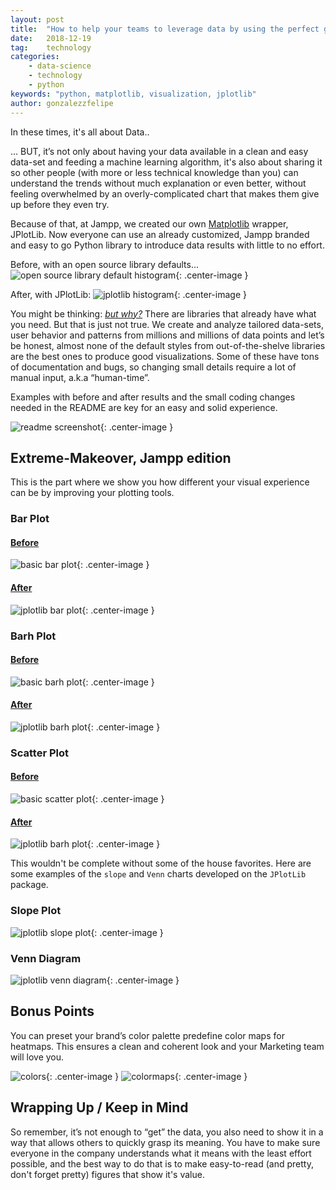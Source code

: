 ```yaml
---
layout: post
title:  "How to help your teams to leverage data by using the perfect graphs."
date:   2018-12-19
tag:    technology
categories:
    - data-science
    - technology
    - python
keywords: "python, matplotlib, visualization, jplotlib"
author: gonzalezzfelipe
---
```


<!--excerpt.start-->

In these times, it's all about Data..

... BUT, it’s not only about having your data available in a clean and easy
data-set and feeding a machine learning algorithm, it's also about sharing it
so other people (with more or less technical knowledge than you) can understand
the trends without much explanation or even better, without feeling
overwhelmed by an overly-complicated chart that makes them give up before
they even try.

Because of that, at Jampp, we created our own [Matplotlib](https://matplotlib.org/)
wrapper, JPlotLib. Now everyone can use an already customized, Jampp branded
and easy to go Python library to introduce data results with little to no effort.

<!--excerpt.end-->

Before, with an open source library defaults...
![ open source library default histogram ]({{site.url}}/assets/images/jplotlib/old_histogram.png){: .center-image }

After, with JPlotLib:
![ jplotlib histogram ]({{site.url}}/assets/images/jplotlib/histogram.png){: .center-image }

You might be thinking: [_but why?_](https://media.giphy.com/media/1M9fmo1WAFVK0/giphy.gif)
There are libraries that already have what you need. But that is just not true.
We create and analyze tailored data-sets, user behavior and patterns from
millions and millions of data points and let’s be honest, almost none of the
default styles from out-of-the-shelve libraries are the best ones to produce good
visualizations. Some of these have tons of documentation and bugs, so
changing small details require a lot of manual input, a.k.a “human-time”.

Examples with before and after results and the small coding changes needed in
the README are key for an easy and solid experience.

![ readme screenshot ]({{site.url}}/assets/images/jplotlib/readme.png){: .center-image }

## Extreme-Makeover, Jampp edition

This is the part where we show you how different your visual experience can be
by improving your plotting tools.

### Bar Plot

#### [Before](https://media.giphy.com/media/3oEjHLIKODQJeCtEic/giphy.gif)
![ basic bar plot ]({{site.url}}/assets/images/jplotlib/old_bar.png){: .center-image }

#### [After](https://gph.is/1POdqLV)
![ jplotlib bar plot ]({{site.url}}/assets/images/jplotlib/bar.png){: .center-image }

### Barh Plot

#### [Before](https://gph.is/2q2PjzG)
![ basic barh plot ]({{site.url}}/assets/images/jplotlib/old_barh.png){: .center-image }

#### [After](https://gph.is/1XASFqw)
![ jplotlib barh plot ]({{site.url}}/assets/images/jplotlib/barh.png){: .center-image }

### Scatter Plot

#### [Before](https://media.giphy.com/media/l1J9IcUl8ttRzrQju/giphy.gif)
![ basic scatter plot ]({{site.url}}/assets/images/jplotlib/old_scatter.png){: .center-image }

#### [After](https://gph.is/2d7Vro9)
![ jplotlib barh plot ]({{site.url}}/assets/images/jplotlib/scatter.png){: .center-image }


This wouldn't be complete without some of the house favorites.
Here are some examples of the `slope` and `Venn` charts developed on the `JPlotLib` package.

### Slope Plot
![ jplotlib slope plot ]({{site.url}}/assets/images/jplotlib/slope.png){: .center-image }

### Venn Diagram
![ jplotlib venn diagram ]({{site.url}}/assets/images/jplotlib/venn.png){: .center-image }


## Bonus Points

You can preset your brand’s color palette predefine color maps for heatmaps.
This ensures a clean and coherent look and your Marketing team will love you.

![ colors ]({{site.url}}/assets/images/jplotlib/colors.png){: .center-image }
![ colormaps ]({{site.url}}/assets/images/jplotlib/colormaps.png){: .center-image }

## Wrapping Up / Keep in Mind

So remember, it’s not enough to “get” the data, you also need to show it in a
way that allows others to quickly grasp its meaning. You have to make sure
everyone in the company understands what it means with the least effort
possible, and the best way to do that is to make easy-to-read (and pretty,
don't forget pretty) figures that show it's value.
